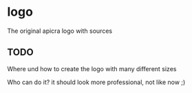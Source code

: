 # logo
The original apicra logo with sources


## TODO

Where und how to create the logo with many different sizes

Who can do it?
it should look more professional, not like now ;)
